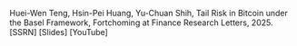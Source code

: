 

Huei-Wen Teng, Hsin-Pei Huang, Yu-Chuan Shih, Tail Risk in Bitcoin under the Basel Framework, Fortchoming at Finance Research Letters, 2025. [SSRN] [Slides] [YouTube] 
